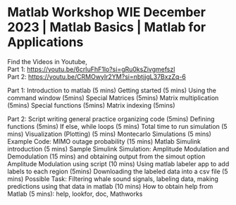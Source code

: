 # Matlab Workshop WIE December 2023 | Matlab Basics | Matlab for Applications

Find the Videos in Youtube, \
Part 1: https://youtu.be/6crIuFhF1lo?si=gRu0ksZivgmefszl \
Part 2: https://youtu.be/CRMOwyIr2YM?si=nbtjjgL37BxzZq-6


Part 1: 
Introduction to matlab (5 mins)
Getting started (5 mins)
Using the command window (5mins)
Special Matrices (5mins)
Matrix multiplication (5mins)
Special functions (5mins)
Matrix indexing (5mins)

Part 2: 
Script writing general practice organizing code (5mins)
Defining functions (5mins)
If else, while loops (5 mins)
Total time to run simulation (5 mins)
Visualization (Plotting) (5 mins)
Montecarlo Simulations (5 mins)
Example Code: MIMO outage probability (15 mins)
Matlab Simulink introduction (5 mins)
Sample Simulink Simulation: Amplitude Modulation and Demodulation (15 mins) and obtaining output from the simout option
Amplitude Modulation using script (10 mins)
Using matlab labeler app to add labels to each region (5mins)
Downloading the labeled data into a csv file (5 mins)
Possible Task: Filtering whale sound signals, labeling data, making predictions using that data in matlab (10 mins)
How to obtain help from Matlab (5 mins): help, lookfor, doc, Mathworks
